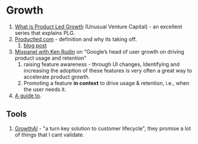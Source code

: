 # Growth

1. [What is Product Led Growth](https://www.field-guide.unusual.vc/chapters-enterprise/the-modern-go-to-market) (Unusual Venture Capital) - an excellent series that explains PLG.
2. [Productled.com](https://productled.com/blog/product-led-growth-definition/) - definition and why its taking off.
   1. [blog post](https://www.productled.org/foundations/what-is-product-led-growth#Chap4)
3. [Mixpanel with Ken Rudin](https://mixpanel.com/blog/googles-head-of-user-growth-on-driving-product-usage-and-retention/) on "Google’s head of user growth on driving product usage and retention"
   1. raising feature awareness -  through UI changes, Identifying and increasing the adoption of these features is very often a great way to accelerate product growth.
   2. Promoting a feature **in context** to drive usage & retention, i.e., when the user needs it.
4. [A guide to](https://www.trychameleon.com/blog/product-led-growth).

## Tools

1. [GrowthAI](https://www.growthai.co/) - "a turn key solution to customer lifecycle",  they promise a lot of things that I cant validate.
